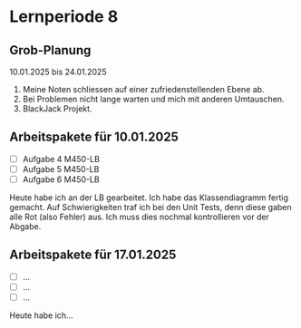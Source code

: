 # Lernperiode 8

## Grob-Planung

10.01.2025 bis 24.01.2025

1. Meine Noten schliessen auf einer zufriedenstellenden Ebene ab.
2. Bei Problemen nicht lange warten und mich mit anderen Umtauschen.
3. BlackJack Projekt.

## Arbeitspakete für 10.01.2025

- [ ] Aufgabe 4 M450-LB
- [ ] Aufgabe 5 M450-LB
- [ ] Aufgabe 6 M450-LB

Heute habe ich an der LB gearbeitet. Ich habe das Klassendiagramm fertig gemacht. Auf Schwierigkeiten traf ich bei den Unit Tests, denn diese gaben alle Rot (also Fehler) aus. Ich muss dies nochmal kontrollieren vor der Abgabe.

## Arbeitspakete für 17.01.2025

- [ ] ...
- [ ] ...
- [ ] ...

Heute habe ich...
